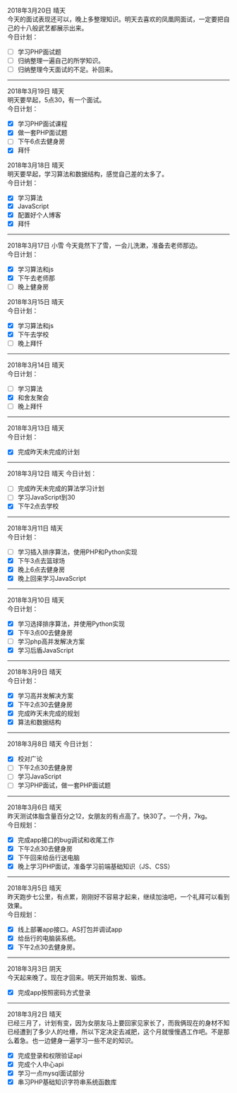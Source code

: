 2018年3月20日 晴天  
今天的面试表现还可以，晚上多整理知识。明天去喜欢的凤凰网面试，一定要把自己的十八般武艺都展示出来。  
今日计划：  
- [ ] 学习PHP面试题
- [ ] 归纳整理一遍自己的所学知识。
- [ ] 归纳整理今天面试的不足。补回来。

---

2018年3月19日 晴天  
明天要早起，5点30，有一个面试。  
今日计划：  
- [x] 学习PHP面试课程
- [x] 做一套PHP面试题
- [ ] 下午6点去健身房
- [x] 拜忏

2018年3月18日 晴天  
明天要早起，学习算法和数据结构，感觉自己差的太多了。  
今日计划：  
- [x] 学习算法
- [x] JavaScript
- [x] 配置好个人博客
- [x] 拜忏

---

2018年3月17日 小雪
今天竟然下了雪，一会儿洗漱，准备去老师那边。  
今日计划：  
- [x] 学习算法和js
- [x] 下午去老师那
- [ ] 晚上健身房

2018年3月15日 晴天  
今日计划：
- [x] 学习算法和js
- [x] 下午去学校
- [ ] 晚上拜忏

---

2018年3月14日 晴天  
今日计划：  
- [ ] 学习算法
- [x] 和舍友聚会
- [ ] 晚上拜忏

---

2018年3月13日 晴天  
今日计划：  
- [x] 完成昨天未完成的计划

---

2018年3月12日 晴天
今日计划：
- [ ] 完成昨天未完成的算法学习计划
- [ ] 学习JavaScript到30
- [x] 下午2点去学校

---

2018年3月11日 晴天  
今日计划：  
- [ ] 学习插入排序算法，使用PHP和Python实现
- [x] 下午3点去篮球场
- [x] 晚上6点去健身房
- [x] 晚上回来学习JavaScript

---

2018年3月10日 晴天  
今日计划：  
- [x] 学习选择排序算法，并使用Python实现
- [x] 下午3点00去健身房
- [ ] 学习php高并发解决方案
- [x] 学习后盾JavaScript

---

2018年3月9日 晴天  
今日计划：  
- [x] 学习高并发解决方案
- [x] 下午2点30去健身房
- [x] 完成昨天未完成的规划
- [x] 算法和数据结构

---

2018年3月8日 晴天
今日计划：  
- [x] 校对广论
- [ ] 下午2点30去健身房
- [ ] 学习JavaScript
- [ ] 学习PHP面试，做一套PHP面试题

---

2018年3月6日 晴天  
昨天测试体脂含量百分之12，女朋友的有点高了。快30了。一个月，7kg。  
今日规划：  
- [x] 完成app接口的bug调试和收尾工作
- [x] 下午2点30去健身房
- [x] 下午回来给岳行送电脑
- [x] 晚上学习PHP面试，准备学习前端基础知识（JS、CSS）

---

2018年3月5日 晴天  
昨天跑步七公里，有点累，刚刚好不容易才起来，继续加油吧，一个礼拜可以看到效果。  
今日规划：  
- [x] 线上部署app接口。AS打包并调试app
- [x] 给岳行的电脑装系统。
- [x] 下午2点30去健身房。

---

2018年3月3日 阴天  
今天起来晚了。现在才回来。明天开始剪发、锻炼。
- [x] 完成app按照密码方式登录

---

2018年3月2日 晴天  
已经三月了，计划有变，因为女朋友马上要回家见家长了，而我俩现在的身材不知已经遭到了多少人的吐槽，所以下定决定去减肥，这个月就慢慢遇工作吧。不是那么着急。也一边健身一遍学习一些不足的知识。  
- [x] 完成登录和权限验证api
- [x] 完成个人中心api
- [x] 学习一点mysql面试部分
- [x] 串习PHP基础知识字符串系统函数库
